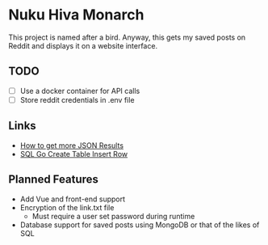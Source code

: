 # Nuku Hiva Monarch

This project is named after a bird. Anyway, this gets my saved posts on Reddit and displays it on a website interface.

## TODO

- [ ] Use a docker container for API calls
- [ ] Store reddit credentials in .env file

## Links

- [How to get more JSON Results](https://old.reddit.com/r/redditdev/comments/d7egb/how_to_get_more_json_results_i_get_only_30/)
- [SQL Go Create Table Insert Row](https://golangbot.com/mysql-create-table-insert-row/)

## Planned Features

- Add Vue and front-end support
- Encryption of the link.txt file
  - Must require a user set password during runtime
- Database support for saved posts using MongoDB or that of the likes of SQL
